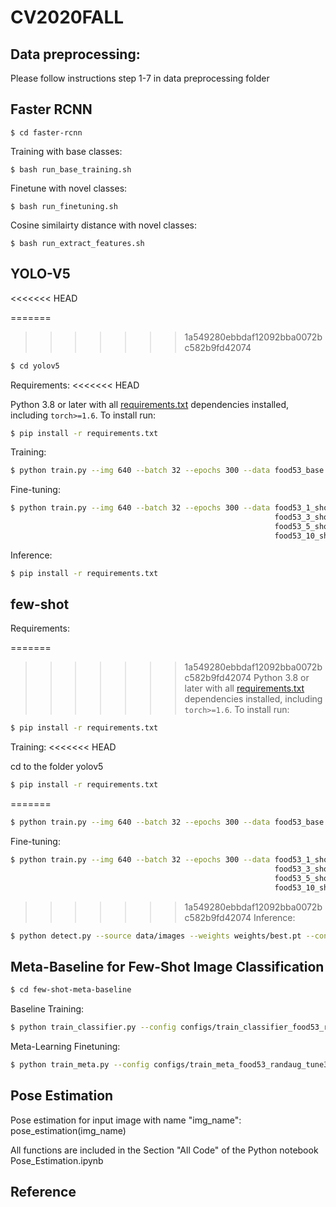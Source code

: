 # CV2020FALL
## Data preprocessing:
Please follow instructions step 1-7 in data preprocessing folder
## Faster RCNN
```
$ cd faster-rcnn
```
Training with base classes: 
```
$ bash run_base_training.sh
```
Finetune with novel classes:
```
$ bash run_finetuning.sh
```
Cosine similairty distance with novel classes:
```
$ bash run_extract_features.sh
```

## YOLO-V5
<<<<<<< HEAD

=======
>>>>>>> 1a549280ebbdaf12092bba0072bc582b9fd42074
```bash
$ cd yolov5
```
Requirements:
<<<<<<< HEAD

Python 3.8 or later with all [requirements.txt](https://github.com/ultralytics/yolov5/blob/master/requirements.txt) dependencies installed, including `torch>=1.6`. To install run:
```bash
$ pip install -r requirements.txt
```
Training:

```bash
$ python train.py --img 640 --batch 32 --epochs 300 --data food53_base.yaml --weights yolov5s.pt --device 0
```

Fine-tuning:

```bash
$ python train.py --img 640 --batch 32 --epochs 300 --data food53_1_shot.yaml --weights weights/best.pt --device 0 --hyp hyp.finetune.yaml --freeze-backbone
                                                           food53_3_shot.yaml  
                                                           food53_5_shot.yaml
                                                           food53_10_shot.yaml

```

Inference:

```bash
$ pip install -r requirements.txt
```

## few-shot

Requirements:

=======
>>>>>>> 1a549280ebbdaf12092bba0072bc582b9fd42074
Python 3.8 or later with all [requirements.txt](https://github.com/ultralytics/yolov5/blob/master/requirements.txt) dependencies installed, including `torch>=1.6`. To install run:
```bash
$ pip install -r requirements.txt
```
Training:
<<<<<<< HEAD

cd to the folder yolov5
```bash
$ pip install -r requirements.txt
```


=======
```bash
$ python train.py --img 640 --batch 32 --epochs 300 --data food53_base.yaml --weights yolov5s.pt --device 0
```
Fine-tuning:
```bash
$ python train.py --img 640 --batch 32 --epochs 300 --data food53_1_shot.yaml --weights weights/best.pt --device 0 --hyp hyp.finetune.yaml --freeze-backbone
                                                           food53_3_shot.yaml  
                                                           food53_5_shot.yaml
                                                           food53_10_shot.yaml
```
>>>>>>> 1a549280ebbdaf12092bba0072bc582b9fd42074
Inference:

```bash
$ python detect.py --source data/images --weights weights/best.pt --conf 0.25
```

## Meta-Baseline for Few-Shot Image Classification 
```bash
$ cd few-shot-meta-baseline
```
Baseline Training:
```bash
$ python train_classifier.py --config configs/train_classifier_food53_randaug.yaml --gpu 4,5,6,7 --name baseline_resnet18_randaug
```
Meta-Learning Finetuning:
```bash
$ python train_meta.py --config configs/train_meta_food53_randaug_tune3.yaml --gpu 4,5,6,7 --name baseline_resnet18_randaug_meta
```

## Pose Estimation
Pose estimation for input image with name "img_name": pose_estimation(img_name)

All functions are included in the Section "All Code" of the Python notebook Pose_Estimation.ipynb


## Reference

